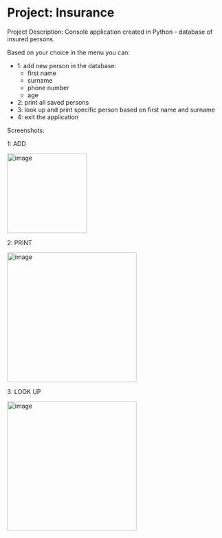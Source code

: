 # Project: Insurance

Project Description:
Console application created in Python - database of insured persons.

Based on your choice in the menu you can:
- 1: add new person in the database:
    - first name
    - surname
    - phone number
    - age 
- 2: print all saved persons
- 3: look up and print specific person based on first name and surname
- 4: exit the application

Screenshots:

1: ADD

<img width="185" alt="image" src="https://user-images.githubusercontent.com/119850119/212731110-18549305-4a45-4e15-a9b0-a1fc5aa0839f.png">

2: PRINT

<img width="301" alt="image" src="https://user-images.githubusercontent.com/119850119/212731280-62e197bb-8909-404f-a2eb-1990ab84c1e3.png">

3: LOOK UP

<img width="301" alt="image" src="https://user-images.githubusercontent.com/119850119/212731448-941b4de7-22c3-465a-8b55-f3135a87b822.png">
